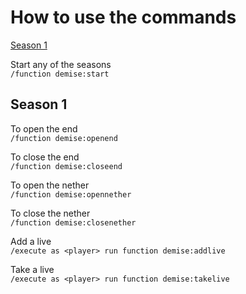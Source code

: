 # How to use the commands

[Season 1](#season-1)

Start any of the seasons <br>
`/function demise:start`

## Season 1

To open the end <br>
`/function demise:openend`

To close the end <br>
`/function demise:closeend`

To open the nether <br>
`/function demise:opennether`

To close the nether <br>
`/function demise:closenether`

Add a live <br>
`/execute as <player> run function demise:addlive`

Take a live <br>
`/execute as <player> run function demise:takelive`
